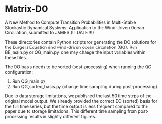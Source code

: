 # Matrix-DO

A New Method to Compute Transition Probabilities in Multi-Stable Stochastic Dynamical Systems: Application to the Wind-driven Ocean Circulation, submitted to JAMES (!!! DATE !!!)

These directories contain Python scripts for generating the DO solutions for the Burgers Equation and wind-driven ocean circulation (QG).
Run BE_main.py or QG_main.py, one may change the input variables within these files.

The DO basis needs to be sorted (post-processing) when running the QG configuration:

1) Run QG_main.py
2) Run QG_sorted_basis.py (change time sampling during post-processing)

Due to data storage limitations, we published the last 50 time steps of the original model output. We already provided the correct DO (sorted) basis for the full time series, but the time output is less frequent compared to the paper due to storage limitations. This different time sampling from post-processing results in slightly different figures.
